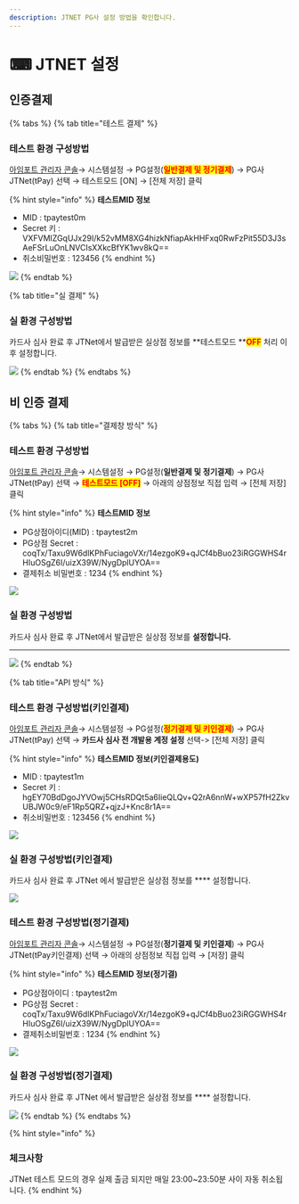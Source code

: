 ```yaml
---
description: JTNET PG사 설정 방법을 확인합니다.
---
```


# ⌨ JTNET 설정

## 인증결제

{% tabs %}
{% tab title="테스트 결제" %}
### 테스트 환경 구성방법

[아임포트 관리자 콘솔](https://admin.iamport.kr/)→ 시스템설정 → PG설정(<mark style="color:red;">**일반결제 및 정기결제**</mark>) → PG사 JTNet(tPay) 선택 → 테스트모드 \[ON] → \[전체 저장] 클릭



{% hint style="info" %}
**테스트MID 정보**

* MID : tpaytest0m&#x20;
* Secret 키 : VXFVMIZGqUJx29I/k52vMM8XG4hizkNfiapAkHHFxq0RwFzPit55D3J3sAeFSrLuOnLNVCIsXXkcBfYK1wv8kQ==&#x20;
* 취소비밀번호 : 123456
{% endhint %}



![](<../../../.gitbook/assets/image (20) (1).png>)
{% endtab %}

{% tab title="실 결제" %}
### **실** 환경 구성방법

카드사 심사 완료 후 JTNet에서 발급받은 실상점 정보를 **테스트모드 **<mark style="color:red;">**OFF**</mark> 처리 이후 설정합니다.



![](<../../../.gitbook/assets/image (16) (1) (1).png>)
{% endtab %}
{% endtabs %}

## 비 인증 결제&#x20;

{% tabs %}
{% tab title="결제창 방식" %}
### 테스트 환경 구성방법

[아임포트 관리자 콘솔](https://admin.iamport.kr/)→ 시스템설정 → PG설정(**일반결제 및 정기결제**) → PG사 JTNet(tPay) 선택 → <mark style="color:red;">**테스트모드 \[OFF]**</mark> → 아래의 상점정보 직접 입력 → \[전체 저장] 클릭



{% hint style="info" %}
**테스트MID 정보**

* PG상점아이디(MID) : tpaytest2m
* PG상점 Secret : coqTx/Taxu9W6dlKPhFuciagoVXr/14ezgoK9+qJCf4bBuo23iRGGWHS4rHIuOSgZ6I/uizX39W/NygDplUYOA==
* 결제취소 비밀번호 : 1234
{% endhint %}



![](<../../../.gitbook/assets/image (24) (1).png>)

### **실** 환경 구성방법

카드사 심사 완료 후 JTNet에서 발급받은 실상점 정보를 **설정합니다.**

****

![](<../../../.gitbook/assets/image (22) (2).png>)
{% endtab %}

{% tab title="API 방식" %}
### 테스트 환경 구성방법(키인결제)

[아임포트 관리자 콘솔](https://admin.iamport.kr/)→ 시스템설정 → PG설정(<mark style="color:red;">**정기결제 및 키인결제**</mark>) → PG사 JTNet(tPay) 선택 → **카드사 심사 전 개발용 계정 설정** 선택-> \[전체 저장] 클릭



{% hint style="info" %}
**테스트MID 정보(키인결제용도)**

* MID : tpaytest1m &#x20;
* Secret 키 : hgEY70BdDgoJYVOwj5CHsRDQt5a6IieQLQv+Q2rA6nnW+wXP57fH2ZkvUBJW0c9/eF1Rp5QRZ+qjzJ+Knc8r1A==&#x20;
* 취소비밀번호 : 123456
{% endhint %}



![](<../../../.gitbook/assets/image (27).png>)

### 실  환경 구성방법(키인결제)

카드사 심사 완료 후 JTNet 에서 발급받은 실상점 정보를 **** 설정합니다.



![](<../../../.gitbook/assets/image (7) (1).png>)

### 테스트 환경 구성방법(**정기결제**)

[아임포트 관리자 콘솔](https://admin.iamport.kr/)→ 시스템설정 → PG설정(**정기결제 및 키인결제**) → PG사 JTNet(tPay키인결제) 선택 → 아래의 상점정보 직접 입력 → \[저장] 클릭



{% hint style="info" %}
**테스트MID 정보(정기결)**

* PG상점아이디 : tpaytest2m
* PG상점 Secret : coqTx/Taxu9W6dlKPhFuciagoVXr/14ezgoK9+qJCf4bBuo23iRGGWHS4rHIuOSgZ6I/uizX39W/NygDplUYOA==
* 결제취소비밀번호 : 1234
{% endhint %}



![](<../../../.gitbook/assets/image (12) (2).png>)

### 실  환경 구성방법(정기결제)

카드사 심사 완료 후 JTNet 에서 발급받은 실상점 정보를 **** 설정합니다.



![](<../../../.gitbook/assets/image (6).png>)
{% endtab %}
{% endtabs %}



{% hint style="info" %}
### **체크사항**

JTNet 테스트 모드의 경우 실제 출금 되지만 매일 23:00\~23:50분 사이 자동 취소됩니다.
{% endhint %}
